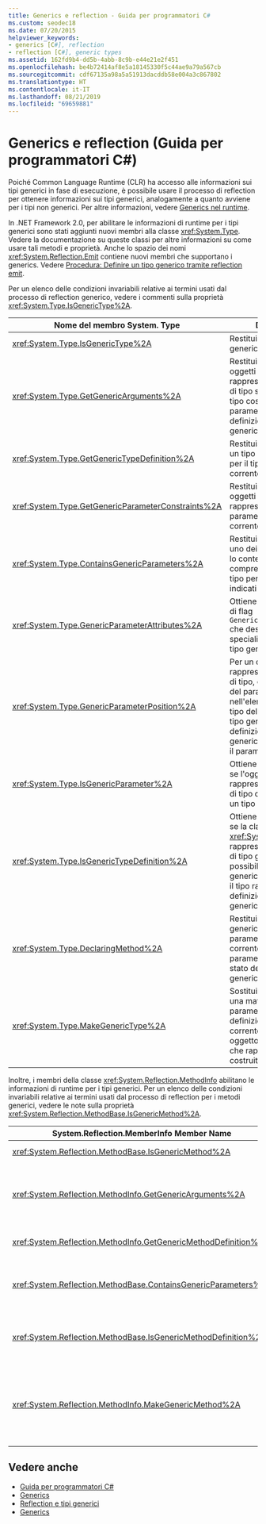 ```yaml
---
title: Generics e reflection - Guida per programmatori C#
ms.custom: seodec18
ms.date: 07/20/2015
helpviewer_keywords:
- generics [C#], reflection
- reflection [C#], generic types
ms.assetid: 162fd9b4-dd5b-4abb-8c9b-e44e21e2f451
ms.openlocfilehash: be4b72414af8e5a18145330f5c44ae9a79a567cb
ms.sourcegitcommit: cdf67135a98a5a51913dacddb58e004a3c867802
ms.translationtype: HT
ms.contentlocale: it-IT
ms.lasthandoff: 08/21/2019
ms.locfileid: "69659881"
---
```

# <a name="generics-and-reflection-c-programming-guide"></a>Generics e reflection (Guida per programmatori C#)
Poiché Common Language Runtime (CLR) ha accesso alle informazioni sui tipi generici in fase di esecuzione, è possibile usare il processo di reflection per ottenere informazioni sui tipi generici, analogamente a quanto avviene per i tipi non generici. Per altre informazioni, vedere [Generics nel runtime](./generics-in-the-run-time.md).  
  
 In .NET Framework 2.0, per abilitare le informazioni di runtime per i tipi generici sono stati aggiunti nuovi membri alla classe <xref:System.Type>. Vedere la documentazione su queste classi per altre informazioni su come usare tali metodi e proprietà. Anche lo spazio dei nomi <xref:System.Reflection.Emit> contiene nuovi membri che supportano i generics. Vedere [Procedura: Definire un tipo generico tramite reflection emit](../../../framework/reflection-and-codedom/how-to-define-a-generic-type-with-reflection-emit.md).  
  
 Per un elenco delle condizioni invariabili relative ai termini usati dal processo di reflection generico, vedere i commenti sulla proprietà <xref:System.Type.IsGenericType%2A>.  
  
|Nome del membro System. Type|DESCRIZIONE|  
|-----------------------------|-----------------|  
|<xref:System.Type.IsGenericType%2A>|Restituisce true se un tipo è generico.|  
|<xref:System.Type.GetGenericArguments%2A>|Restituisce una matrice di oggetti `Type` che rappresentano gli argomenti di tipo specificati per un tipo costruito oppure i parametri di tipo di una definizione di un tipo generico.|  
|<xref:System.Type.GetGenericTypeDefinition%2A>|Restituisce la definizione di un tipo generico sottostante per il tipo costruito corrente.|  
|<xref:System.Type.GetGenericParameterConstraints%2A>|Restituisce una matrice di oggetti `Type` che rappresentano i vincoli sul parametro di tipo generico corrente.|  
|<xref:System.Type.ContainsGenericParameters%2A>|Restituisce true se il tipo o uno dei tipi o dei metodi che lo contengono comprendono parametri di tipo per cui non sono stati indicati tipi specifici.|  
|<xref:System.Type.GenericParameterAttributes%2A>|Ottiene una combinazione di flag `GenericParameterAttributes` che descrivono i vincoli speciali del parametro di tipo generico corrente.|  
|<xref:System.Type.GenericParameterPosition%2A>|Per un oggetto `Type` che rappresenta un parametro di tipo, ottiene la posizione del parametro di tipo nell'elenco dei parametri di tipo della definizione di un tipo generico o della definizione di un metodo generico che ha dichiarato il parametro di tipo.|  
|<xref:System.Type.IsGenericParameter%2A>|Ottiene un valore che indica se l'oggetto `Type` corrente rappresenta un parametro di tipo di una definizione di un tipo o metodo generico.|  
|<xref:System.Type.IsGenericTypeDefinition%2A>|Ottiene un valore che indica se la classe <xref:System.Type> corrente rappresenta una definizione di tipo generico, da cui è possibile costruire altri tipi generici. Restituisce true se il tipo rappresenta la definizione di un tipo generico.|  
|<xref:System.Type.DeclaringMethod%2A>|Restituisce il metodo generico che ha definito il parametro di tipo generico corrente oppure Null se il parametro di tipo non è stato definito da un metodo generico.|  
|<xref:System.Type.MakeGenericType%2A>|Sostituisce gli elementi di una matrice di tipi ai parametri di tipo della definizione di tipo generico corrente e restituisce un oggetto <xref:System.Type> che rappresenta il tipo costruito risultante.|  
  
 Inoltre, i membri della classe <xref:System.Reflection.MethodInfo> abilitano le informazioni di runtime per i tipi generici. Per un elenco delle condizioni invariabili relative ai termini usati dal processo di reflection per i metodi generici, vedere le note sulla proprietà <xref:System.Reflection.MethodBase.IsGenericMethod%2A>.  
  
|System.Reflection.MemberInfo Member Name|DESCRIZIONE|  
|----------------------------------------------|-----------------|  
|<xref:System.Reflection.MethodBase.IsGenericMethod%2A>|Restituisce true se un metodo è generico.|  
|<xref:System.Reflection.MethodInfo.GetGenericArguments%2A>|Restituisce una matrice di oggetti Type che rappresentano gli argomenti di tipo di un metodo generico costruito oppure i parametri di tipo di una definizione di un metodo generico.|  
|<xref:System.Reflection.MethodInfo.GetGenericMethodDefinition%2A>|Restituisce la definizione di un metodo generico sottostante per il metodo costruito corrente.|  
|<xref:System.Reflection.MethodBase.ContainsGenericParameters%2A>|Restituisce true se il metodo o uno dei tipi che lo contengono comprendono parametri di tipo per cui non sono stati indicati tipi specifici.|  
|<xref:System.Reflection.MethodBase.IsGenericMethodDefinition%2A>|Restituisce true se l'oggetto <xref:System.Reflection.MethodInfo> corrente rappresenta la definizione di un metodo generico.|  
|<xref:System.Reflection.MethodInfo.MakeGenericMethod%2A>|Sostituisce con gli elementi di una matrice di tipi i parametri di tipo della definizione di metodo generica corrente e restituisce un oggetto <xref:System.Reflection.MethodInfo> che rappresenta il metodo costruito risultante.|  
  
## <a name="see-also"></a>Vedere anche

- [Guida per programmatori C#](../index.md)
- [Generics](./index.md)
- [Reflection e tipi generici](../../../framework/reflection-and-codedom/reflection-and-generic-types.md)
- [Generics](../../../standard/generics/index.md)
